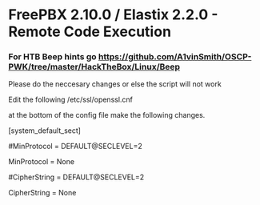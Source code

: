 # FreePBX 2.10.0 / Elastix 2.2.0 - Remote Code Execution
### For HTB Beep hints go https://github.com/A1vinSmith/OSCP-PWK/tree/master/HackTheBox/Linux/Beep

Please do the neccesary changes or else the script will not work

Edit the following /etc/ssl/openssl.cnf

at the bottom of the config file make the following changes.

[system_default_sect]

#MinProtocol = DEFAULT@SECLEVEL=2

MinProtocol = None

#CipherString = DEFAULT@SECLEVEL=2

CipherString = None
